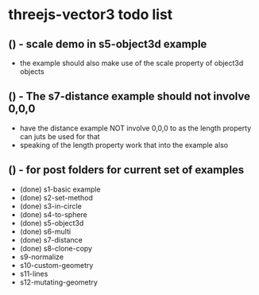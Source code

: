 # threejs-vector3 todo list

## () - scale demo in s5-object3d example
* the example should also make use of the scale property of object3d objects

## () - The s7-distance example should not involve 0,0,0
* have the distance example NOT involve 0,0,0 to as the length property can juts be used for that
* speaking of the length property work that into the example also

## () - for post folders for current set of examples
* (done) s1-basic example
* (done) s2-set-method
* (done) s3-in-circle
* (done) s4-to-sphere
* (done) s5-object3d
* (done) s6-multi
* (done) s7-distance
* (done) s8-clone-copy
* s9-normalize
* s10-custom-geometry
* s11-lines
* s12-mutating-geometry
